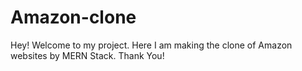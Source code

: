 # Amazon-clone
Hey! Welcome to my project.
Here I am making the clone of Amazon websites by MERN Stack.
Thank You!
